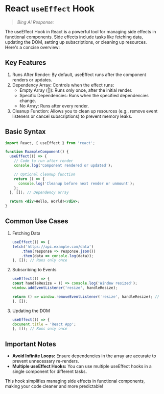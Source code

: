 # React `useEffect` Hook

> *Bing AI Response:*

The useEffect Hook in React is a powerful tool for managing side effects in functional components. Side effects include tasks like fetching data, updating the DOM, setting up subscriptions, or cleaning up resources. Here's a concise overview:

## Key Features

1. Runs After Render: By default, useEffect runs after the component renders or updates.
1. Dependency Array: Controls when the effect runs:
    - Empty Array ([]): Runs only once, after the initial render.
    - Specific Dependencies: Runs when the specified dependencies change.
    - No Array: Runs after every render.
1. Cleanup Function: Allows you to clean up resources (e.g., remove event listeners or cancel subscriptions) to prevent memory leaks.

## Basic Syntax

```jsx
import React, { useEffect } from 'react';

function ExampleComponent() {
  useEffect(() => {
    // Code to run after render
    console.log('Component rendered or updated');

    // Optional cleanup function
    return () => {
      console.log('Cleanup before next render or unmount');
    };
  }, []); // Dependency array

  return <div>Hello, World!</div>;
}
```

## Common Use Cases


1. Fetching Data

    ```jsx
    useEffect(() => {
    fetch('https://api.example.com/data')
        .then(response => response.json())
        .then(data => console.log(data));
    }, []); // Runs only once
    ```

1. Subscribing to Events

    ```jsx
    useEffect(() => {
    const handleResize = () => console.log('Window resized');
    window.addEventListener('resize', handleResize);

    return () => window.removeEventListener('resize', handleResize); // Cleanup
    }, []);
    ```

1. Updating the DOM

    ```jsx
    useEffect(() => {
    document.title = 'React App';
    }, []); // Runs only once
    ```

## Important Notes

- **Avoid Infinite Loops:** Ensure dependencies in the array are accurate to prevent unnecessary re-renders.
- **Multiple useEffect Hooks:** You can use multiple useEffect hooks in a single component for different tasks.

This hook simplifies managing side effects in functional components, making your code cleaner and more predictable!
